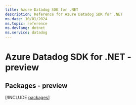 ```yaml
---
title: Azure Datadog SDK for .NET
description: Reference for Azure Datadog SDK for .NET
ms.date: 10/01/2024
ms.topic: reference
ms.devlang: dotnet
ms.service: datadog
---
```

# Azure Datadog SDK for .NET - preview
## Packages - preview
[!INCLUDE [packages](datadog-index.md)]